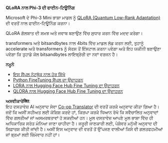 <!--
CO_OP_TRANSLATOR_METADATA:
{
  "original_hash": "54b6b824568d4decb574b9e117c4f5f7",
  "translation_date": "2025-05-09T21:51:39+00:00",
  "source_file": "md/03.FineTuning/FineTuning_Qlora.md",
  "language_code": "pa"
}
-->
**QLoRA ਨਾਲ Phi-3 ਦੀ ਫਾਈਨ-ਟਿਊਨਿੰਗ**

Microsoft ਦੇ Phi-3 Mini ਭਾਸ਼ਾ ਮਾਡਲ ਨੂੰ [QLoRA (Quantum Low-Rank Adaptation)](https://github.com/artidoro/qlora) ਦੀ ਵਰਤੋਂ ਨਾਲ ਫਾਈਨ-ਟਿਊਨਿੰਗ ਕਰਨਾ।

QLoRA ਗੱਲਬਾਤ ਦੀ ਸਮਝ ਅਤੇ ਜਵਾਬ ਬਣਾਉਣ ਵਿੱਚ ਸੁਧਾਰ ਕਰਨ ਵਿੱਚ ਮਦਦ ਕਰੇਗਾ।

transformers ਅਤੇ bitsandbytes ਨਾਲ 4bits ਵਿੱਚ ਮਾਡਲ ਲੋਡ ਕਰਨ ਲਈ, ਤੁਹਾਨੂੰ accelerate ਅਤੇ transformers ਨੂੰ ਸੋਰਸ ਤੋਂ ਇੰਸਟਾਲ ਕਰਨਾ ਪਵੇਗਾ ਅਤੇ ਇਹ ਯਕੀਨੀ ਬਣਾਉਣਾ ਪਵੇਗਾ ਕਿ ਤੁਹਾਡੇ ਕੋਲ bitsandbytes ਲਾਇਬ੍ਰੇਰੀ ਦਾ ਨਵਾਂ ਵਰਜਨ ਹੈ।

**ਨਮੂਨੇ**
- [ਇਸ ਸੈਂਪਲ ਨੋਟਬੁੱਕ ਨਾਲ ਹੋਰ ਸਿੱਖੋ](../../../../code/03.Finetuning/Phi_3_Inference_Finetuning.ipynb)
- [Python FineTuning ਸੈਂਪਲ ਦਾ ਉਦਾਹਰਨ](../../../../code/03.Finetuning/FineTrainingScript.py)
- [LORA ਨਾਲ Hugging Face Hub Fine Tuning ਦਾ ਉਦਾਹਰਨ](../../../../code/03.Finetuning/Phi-3-finetune-lora-python.ipynb)
- [QLORA ਨਾਲ Hugging Face Hub Fine Tuning ਦਾ ਉਦਾਹਰਨ](../../../../code/03.Finetuning/Phi-3-finetune-qlora-python.ipynb)

**ਅਸਵੀਕਾਰੋक्ति**:  
ਇਹ ਦਸਤਾਵੇਜ਼ AI ਅਨੁਵਾਦ ਸੇਵਾ [Co-op Translator](https://github.com/Azure/co-op-translator) ਦੀ ਵਰਤੋਂ ਕਰਕੇ ਅਨੁਵਾਦ ਕੀਤਾ ਗਿਆ ਹੈ। ਜਦੋਂ ਕਿ ਅਸੀਂ ਸਹੀਅਤ ਲਈ ਕੋਸ਼ਿਸ਼ ਕਰਦੇ ਹਾਂ, ਕਿਰਪਾ ਕਰਕੇ ਧਿਆਨ ਰੱਖੋ ਕਿ ਸਵੈਚਾਲਿਤ ਅਨੁਵਾਦਾਂ ਵਿੱਚ ਗਲਤੀਆਂ ਜਾਂ ਅਸਮਰਥਤਾਵਾਂ ਹੋ ਸਕਦੀਆਂ ਹਨ। ਮੂਲ ਦਸਤਾਵੇਜ਼ ਆਪਣੇ ਮੂਲ ਭਾਸ਼ਾ ਵਿੱਚ ਹੀ ਅਧਿਕਾਰਿਕ ਸਰੋਤ ਮੰਨਿਆ ਜਾਣਾ ਚਾਹੀਦਾ ਹੈ। ਜਰੂਰੀ ਜਾਣਕਾਰੀ ਲਈ, ਪੇਸ਼ੇਵਰ ਮਨੁੱਖੀ ਅਨੁਵਾਦ ਦੀ ਸਿਫ਼ਾਰਸ਼ ਕੀਤੀ ਜਾਂਦੀ ਹੈ। ਅਸੀਂ ਇਸ ਅਨੁਵਾਦ ਦੀ ਵਰਤੋਂ ਤੋਂ ਉੱਪਜਣ ਵਾਲੀਆਂ ਕਿਸੇ ਵੀ ਗਲਤਫਹਮੀਆਂ ਜਾਂ ਭ੍ਰਮਾਂ ਲਈ ਜ਼ਿੰਮੇਵਾਰ ਨਹੀਂ ਹਾਂ।